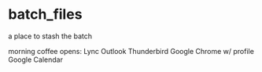 # batch_files
a place to stash the batch

morning coffee opens:
    Lync
    Outlook
    Thunderbird
    Google Chrome w/ profile
    Google Calendar
